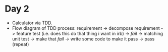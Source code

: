 # Day 2

- Calculator via TDD.
- Flow diagram of TDD process: 
requirement -> decompose requirement -> feature test (i.e. does this do that thing i want in irb) -> *fail* -> matching unit test -> make that *fail* -> write some code to make it pass -> pass (repeat)